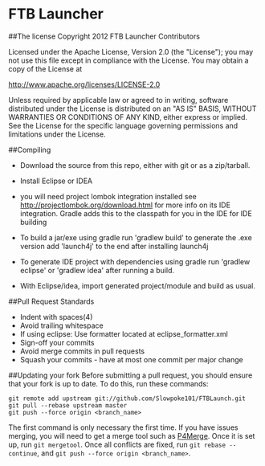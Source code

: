 FTB Launcher
====

##The license
Copyright 2012 FTB Launcher Contributors

Licensed under the Apache License, Version 2.0 (the "License");
you may not use this file except in compliance with the License.
You may obtain a copy of the License at

   http://www.apache.org/licenses/LICENSE-2.0

Unless required by applicable law or agreed to in writing, software
distributed under the License is distributed on an "AS IS" BASIS,
WITHOUT WARRANTIES OR CONDITIONS OF ANY KIND, either express or implied.
See the License for the specific language governing permissions and
limitations under the License.

##Compiling
* Download the source from this repo, either with git or as a zip/tarball.
* Install Eclipse or IDEA
* you will need project lombok integration installed see http://projectlombok.org/download.html for more info on its IDE integration. Gradle adds this to the classpath for you in the IDE for IDE building
* To build a jar/exe using gradle run 'gradlew build' to generate the .exe version add 'launch4j' to the end after installing launch4j
* To generate IDE project with dependencies using gradle run 'gradlew eclipse' or 'gradlew idea' after running a build.

* With Eclipse/idea, import generated project/module and build as usual.

##Pull Request Standards
* Indent with spaces(4)
* Avoid trailing whitespace
* If using eclipse: Use formatter located at eclipse_formatter.xml
* Sign-off your commits
* Avoid merge commits in pull requests
* Squash your commits - have at most one commit per major change

##Updating your fork
Before submitting a pull request, you should ensure that your fork is up to date.
To do this, run these commands:

    git remote add upstream git://github.com/Slowpoke101/FTBLaunch.git
    git pull --rebase upstream master
    git push --force origin <branch_name>

The first command is only necessary the first time. If you have issues merging, you will need to get a merge tool such as [P4Merge](http://perforce.com/product/components/perforce_visual_merge_and_diff_tools).
Once it is set up, run `git mergetool`. Once all conflicts are fixed, run `git rebase --continue`, and `git push --force origin <branch_name>`.
